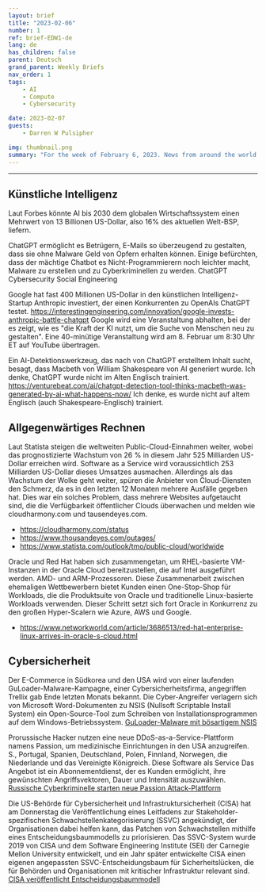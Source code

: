```yaml
---
layout: brief
title: "2023-02-06"
number: 1
ref: brief-EDW1-de
lang: de
has_children: false
parent: Deutsch
grand_parent: Weekly Briefs
nav_order: 1
tags:
    - AI
    - Compute
    - Cybersecurity

date: 2023-02-07
guests:
    - Darren W Pulsipher

img: thumbnail.png
summary: "For the week of February 6, 2023. News from around the world of digital transformation in artificial intelligence, cloud computing, and cybersecurity."
---
```




---

## Künstliche Intelligenz

Laut Forbes könnte AI bis 2030 dem globalen Wirtschaftssystem einen Mehrwert von 13 Billionen US-Dollar, also 16% des aktuellen Welt-BSP, liefern.

ChatGPT ermöglicht es Betrügern, E-Mails so überzeugend zu gestalten, dass sie ohne Malware Geld von Opfern erhalten können. Einige befürchten, dass der mächtige Chatbot es Nicht-Programmierern noch leichter macht, Malware zu erstellen und zu Cyberkriminellen zu werden. ChatGPT Cybersecurity Social Engineering

Google hat fast 400 Millionen US-Dollar in den künstlichen Intelligenz-Startup Anthropic investiert, der einen Konkurrenten zu OpenAIs ChatGPT testet. https://interestingengineering.com/innovation/google-invests-anthropic-battle-chatgpt
Google wird eine Veranstaltung abhalten, bei der es zeigt, wie es "die Kraft der KI nutzt, um die Suche von Menschen neu zu gestalten". Eine 40-minütige Veranstaltung wird am 8. Februar um 8:30 Uhr ET auf YouTube übertragen.

Ein AI-Detektionswerkzeug, das nach von ChatGPT erstelltem Inhalt sucht, besagt, dass Macbeth von William Shakespeare von AI generiert wurde. Ich denke, ChatGPT wurde nicht im Alten Englisch trainiert.
https://venturebeat.com/ai/chatgpt-detection-tool-thinks-macbeth-was-generated-by-ai-what-happens-now/ Ich denke, es wurde nicht auf altem Englisch (auch Shakespeare-Englisch) trainiert.

## Allgegenwärtiges Rechnen

Laut Statista steigen die weltweiten Public-Cloud-Einnahmen weiter, wobei das prognostizierte Wachstum von 26 % in diesem Jahr 525 Milliarden US-Dollar erreichen wird.
Software as a Service wird voraussichtlich 253 Milliarden US-Dollar dieses Umsatzes ausmachen. Allerdings als das Wachstum der Wolke
geht weiter, spüren die Anbieter von Cloud-Diensten den Schmerz, da es in den letzten 12 Monaten mehrere Ausfälle gegeben hat.
Dies war ein solches Problem, dass mehrere Websites aufgetaucht sind, die die Verfügbarkeit öffentlicher Clouds überwachen und melden
wie cloudharmony.com und tausendeyes.com.

* https://cloudharmony.com/status
* https://www.thousandeyes.com/outages/
* https://www.statista.com/outlook/tmo/public-cloud/worldwide

Oracle und Red Hat haben sich zusammengetan, um RHEL-basierte VM-Instanzen in der Oracle Cloud bereitzustellen, die auf Intel ausgeführt werden.
AMD- und ARM-Prozessoren. Diese Zusammenarbeit zwischen ehemaligen Wettbewerbern bietet Kunden einen One-Stop-Shop für
Workloads, die die Produktsuite von Oracle und traditionelle Linux-basierte Workloads verwenden. Dieser Schritt setzt sich fort
Oracle in Konkurrenz zu den großen Hyper-Scalern wie Azure, AWS und Google.

* https://www.networkworld.com/article/3686513/red-hat-enterprise-linux-arrives-in-oracle-s-cloud.html

## Cybersicherheit

Der E-Commerce in Südkorea und den USA wird von einer laufenden GuLoader-Malware-Kampagne, einer Cybersicherheitsfirma, angegriffen
Trellix gab Ende letzten Monats bekannt. Die Cyber-Angreifer verlagern sich von Microsoft Word-Dokumenten zu NSIS (Nullsoft Scriptable Install
System) ein Open-Source-Tool zum Schreiben von Installationsprogrammen auf dem Windows-Betriebssystem.
[GuLoader-Malware mit bösartigem NSIS](https://thehackernews.com/2023/02/guloader-malware-using-malicious-nsis.html)

Prorussische Hacker nutzen eine neue DDoS-as-a-Service-Plattform namens Passion, um medizinische Einrichtungen in den USA anzugreifen.
S., Portugal, Spanien, Deutschland, Polen, Finnland, Norwegen, die Niederlande und das Vereinigte Königreich. Diese Software als Service
Das Angebot ist ein Abonnementdienst, der es Kunden ermöglicht, ihre gewünschten Angriffsvektoren, Dauer und Intensität auszuwählen.
[Russische Cyberkriminelle starten neue Passion Attack-Plattform](https://cyware.com/news/russian-cybercriminals-launch-new-passion-attack-platform-798d8713)

Die US-Behörde für Cybersicherheit und Infrastruktursicherheit (CISA) hat am Donnerstag die Veröffentlichung eines Leitfadens zur Stakeholder-spezifischen Schwachstellenkategorisierung (SSVC) angekündigt, der Organisationen dabei helfen kann, das Patchen von Schwachstellen mithilfe eines Entscheidungsbaummodells zu priorisieren.
Das SSVC-System wurde 2019 von CISA und dem Software Engineering Institute (SEI) der Carnegie Mellon University entwickelt, und ein Jahr später entwickelte CISA einen eigenen angepassten SSVC-Entscheidungsbaum für Sicherheitslücken, die für Behörden und Organisationen mit kritischer Infrastruktur relevant sind.
[CISA veröffentlicht Entscheidungsbaummodell](https://www.securityweek.com/cisa-releases-decision-tree-model-help-companies-prioritize-vulnerability-patching/) 

